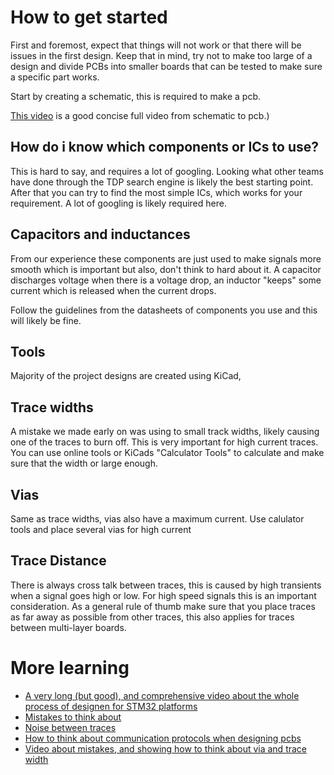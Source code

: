 # How to get started

First and foremost, expect that things will not work or that there will be issues in the first design. Keep that in mind, try not to make too large of a design and divide PCBs into smaller boards that can be tested to make sure a specific part works. 

Start by creating a schematic, this is required to make a pcb. 

[This video](https://www.youtube.com/watch?v=3FGNw28xBr0) is a good concise full video from schematic to pcb.)

## How do i know which components or ICs to use?

This is hard to say, and requires a lot of googling. Looking what other teams have done through the TDP search engine is likely the best starting point. After that you can try to find the most simple ICs, which works for your requirement. A lot of googling is likely required here.

## Capacitors and inductances

From our experience these components are just used to make signals more smooth which is important but also, don't think to hard about it. A capacitor discharges voltage when there is a voltage drop, an inductor "keeps" some current which is released when the current drops.

Follow the guidelines from the datasheets of components you use and this will likely be fine.

## Tools

Majority of the project designs are created using KiCad, 

## Trace widths
A mistake we made early on was using to small track widths, likely causing one of the traces to burn off. 
This is very important for high current traces. You can use online tools or KiCads "Calculator Tools" to calculate and make sure that the width or large enough.

## Vias

Same as trace widths, vias also have a maximum current. Use calulator tools and place several vias for high current 

## Trace Distance

There is always cross talk between traces, this is caused by high transients when a signal goes high or low. For high speed signals this is an important consideration. As a general rule of thumb make sure that you place traces as far away as possible from other traces, this also applies for traces between multi-layer boards.

# More learning

* [A very long (but good), and comprehensive video about the whole process of designen for STM32 platforms](https://youtu.be/14_jh3nLSsU)
* [Mistakes to think about](https://www.youtube.com/watch?v=hkSad4n76Lc)
* [Noise between traces](https://www.youtube.com/watch?v=67mRFXSbCw0) 
* [How to think about communication protocols when designing pcbs](https://www.youtube.com/watch?v=eheh938ESU0)
* [Video about mistakes, and showing how to think about via and trace width](https://www.youtube.com/watch?v=D0X76Kbf8fQ)